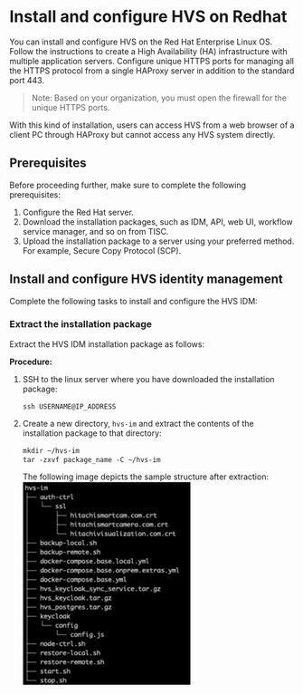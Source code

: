 

# Install and configure HVS on Redhat

You can install and configure HVS on the Red Hat Enterprise Linux OS. Follow the instructions to create a High Availability (HA) infrastructure with multiple application servers. Configure unique HTTPS ports for managing all the HTTPS protocol from a single HAProxy server in addition to the standard port 443.

> Note: Based on your organization, you must open the firewall for the unique HTTPS ports.

With this kind of installation, users can access HVS from a web browser of a client PC
through HAProxy but cannot access any HVS system directly.

## Prerequisites

Before proceeding further, make sure to complete the following prerequisites:

1. Configure the Red Hat server.
2. Download the installation packages, such as IDM, API, web UI, workflow service manager, and so on from TISC.
3. Upload the installation package to a server using your preferred method. For example, Secure Copy Protocol (SCP).

## Install and configure HVS identity management

Complete the following tasks to install and configure the HVS IDM:<br>

### Extract the installation package

Extract the HVS IDM installation package as follows:<br>

**Procedure:**

<ol><li>SSH to the linux server where you have downloaded the installation package:<br>

```
ssh USERNAME@IP_ADDRESS
```

</li><li>Create a new directory, <code>hvs-im</code> and extract the contents of the installation package to that directory:

```
mkdir ~/hvs-im
tar -zxvf package_name -C ~/hvs-im
```

The following image depicts the sample structure after extraction:<br><img src="../HVS/assets/images/samplestructure.png" alt="samplestructure" style="zoom:75%;" /></li></ol>
